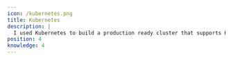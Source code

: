 ```yaml
---
icon: /kubernetes.png
title: Kubernetes
description: |
  I used Kubernetes to build a production ready cluster that supports High Availability and is easily maintainable.
position: 4
knowledge: 4
---
```


